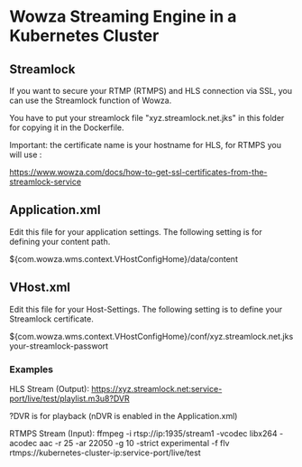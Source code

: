 # Wowza Streaming Engine in a Kubernetes Cluster

## Streamlock
If you want to secure your RTMP (RTMPS) and HLS connection via SSL, you can use the Streamlock function of Wowza.

You have to put your streamlock file "xyz.streamlock.net.jks" in this folder for copying it in the Dockerfile.

Important: the certificate name is your hostname for HLS, for RTMPS you will use <your-kubernetes-cluster-ip>:<service-port> 

https://www.wowza.com/docs/how-to-get-ssl-certificates-from-the-streamlock-service

## Application.xml
Edit this file for your application settings. The following setting is for defining your content path.

<StorageDir>${com.wowza.wms.context.VHostConfigHome}/data/content</StorageDir>

## VHost.xml
Edit this file for your Host-Settings. The following setting is to define your Streamlock certificate.

<SSLConfig>
    <KeyStorePath>${com.wowza.wms.context.VHostConfigHome}/conf/xyz.streamlock.net.jks</KeyStorePath>
    <KeyStorePassword>your-streamlock-passwort</KeyStorePassword>
</SSLConfig>

### Examples
HLS Stream (Output): https://xyz.streamlock.net:service-port/live/test/playlist.m3u8?DVR

?DVR is for playback (nDVR is enabled in the Application.xml)

RTMPS Stream (Input): ffmpeg -i rtsp://ip:1935/stream1 -vcodec libx264 -acodec aac -r 25 -ar 22050 -g 10 -strict experimental -f flv rtmps://kubernetes-cluster-ip:service-port/live/test